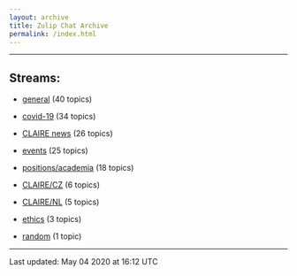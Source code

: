 ```yaml
---
layout: archive
title: Zulip Chat Archive
permalink: /index.html
---
```


---

## Streams:

* [general](stream/201199-general/index.html) (40 topics)

* [covid-19](stream/226112-covid-19/index.html) (34 topics)

* [CLAIRE news](stream/201957-CLAIRE-news/index.html) (26 topics)

* [events](stream/201207-events/index.html) (25 topics)

* [positions/academia](stream/203258-positions/academia/index.html) (18 topics)

* [CLAIRE/CZ](stream/203399-CLAIRE/CZ/index.html) (6 topics)

* [CLAIRE/NL](stream/203255-CLAIRE/NL/index.html) (5 topics)

* [ethics](stream/228366-ethics/index.html) (3 topics)

* [random](stream/202125-random/index.html) (1 topic)

<hr><p>Last updated: May 04 2020 at 16:12 UTC</p>